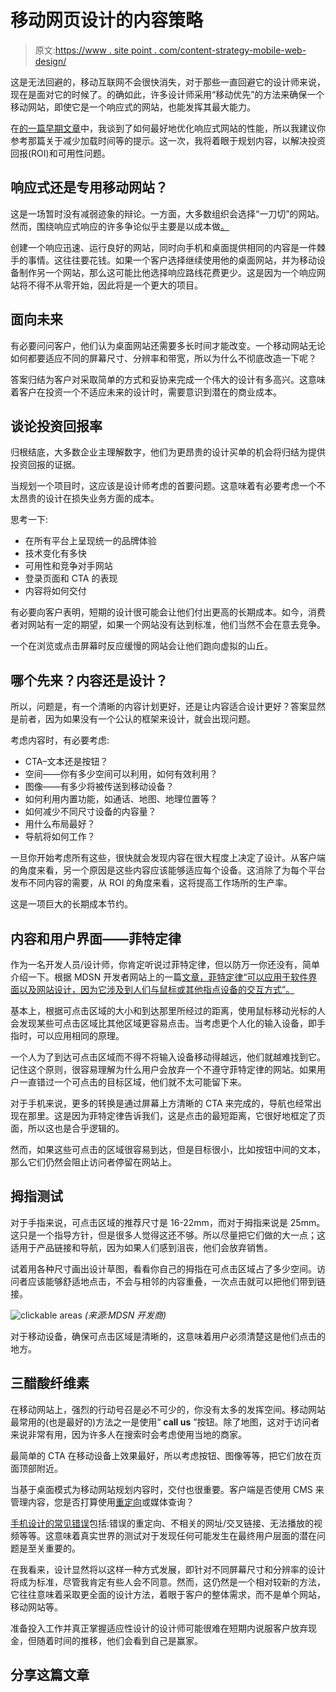 # 移动网页设计的内容策略

> 原文:[https://www . site point . com/content-strategy-mobile-web-design/](https://www.sitepoint.com/content-strategy-mobile-web-design/)

这是无法回避的，移动互联网不会很快消失，对于那些一直回避它的设计师来说，现在是面对它的时候了。的确如此，许多设计师采用“移动优先”的方法来确保一个移动网站，即使它是一个响应式的网站，也能发挥其最大能力。

在[的一篇早期文章](https://www.sitepoint.com/optimizing-responsive-design-websites-for-performance/)中，我谈到了如何最好地优化响应式网站的性能，所以我建议你参考那篇关于减少加载时间等的提示。这一次，我将着眼于规划内容，以解决投资回报(ROI)和可用性问题。

## 响应式还是专用移动网站？

这是一场暂时没有减弱迹象的辩论。一方面，大多数组织会选择“一刀切”的网站。然而，围绕响应式响应的许多争论似乎主要是以成本做[。](http://www.uie.com/articles/roi_mobile/)

创建一个响应迅速、运行良好的网站，同时向手机和桌面提供相同的内容是一件棘手的事情。这往往要花钱。如果一个客户选择继续使用他的桌面网站，并为移动设备制作另一个网站，那么这可能比他选择响应路线花费更少。这是因为一个响应网站将不得不从零开始，因此将是一个更大的项目。

## 面向未来

有必要问问客户，他们认为桌面网站还需要多长时间才能改变。一个移动网站无论如何都要适应不同的屏幕尺寸、分辨率和带宽，所以为什么不彻底改造一下呢？

答案归结为客户对采取简单的方式和妥协来完成一个伟大的设计有多高兴。这意味着客户在投资一个不适应未来的设计时，需要意识到潜在的商业成本。

## 谈论投资回报率

归根结底，大多数企业主理解数字，他们为更昂贵的设计买单的机会将归结为提供投资回报的证据。

当规划一个项目时，这应该是设计师考虑的首要问题。这意味着有必要考虑一个不太昂贵的设计在损失业务方面的成本。

思考一下:

*   在所有平台上呈现统一的品牌体验
*   技术变化有多快
*   可用性和竞争对手网站
*   登录页面和 CTA 的表现
*   内容将如何交付

有必要向客户表明，短期的设计很可能会让他们付出更高的长期成本。如今，消费者对网站有一定的期望，如果一个网站没有达到标准，他们当然不会在意去竞争。

一个在浏览或点击屏幕时反应缓慢的网站会让他们跑向虚拟的山丘。

## 哪个先来？内容还是设计？

所以，问题是，有一个清晰的内容计划更好，还是让内容适合设计更好？答案显然是前者，因为如果没有一个公认的框架来设计，就会出现问题。

考虑内容时，有必要考虑:

*   CTA–文本还是按钮？
*   空间——你有多少空间可以利用，如何有效利用？
*   图像——有多少将被传送到移动设备？
*   如何利用内置功能，如通话、地图、地理位置等？
*   如何减少不同尺寸设备的内容量？
*   用什么布局最好？
*   导航将如何工作？

一旦你开始考虑所有这些，很快就会发现内容在很大程度上决定了设计。从客户端的角度来看，另一个原因是这些内容应该能够适应每个设备。这消除了为每个平台发布不同内容的需要，从 ROI 的角度来看，这将提高工作场所的生产率。

这是一项巨大的长期成本节约。

## 内容和用户界面——菲特定律

作为一名开发人员/设计师，你肯定听说过菲特定律，但以防万一你还没有，简单介绍一下。根据 MDSN 开发者网站上的一篇[文章，菲特定律“可以应用于软件界面以及网站设计，因为它涉及到人们与鼠标或其他指点设备的交互方式”。](http://msdn.microsoft.com/en-us/library/ms993291.aspx)

基本上，根据可点击区域的大小和到达那里所经过的距离，使用鼠标移动光标的人会发现某些可点击区域比其他区域更容易点击。当考虑更个人化的输入设备，即手指时，可以应用相同的原理。

一个人为了到达可点击区域而不得不将输入设备移动得越远，他们就越难找到它。记住这个原则，很容易理解为什么用户会放弃一个不遵守菲特定律的网站。如果用户一直错过一个可点击的目标区域，他们就不太可能留下来。

对于手机来说，更多的转换是通过屏幕上方清晰的 CTA 来完成的，导航也经常出现在那里。这是因为菲特定律告诉我们，这是点击的最短距离，它很好地框定了页面，所以这也是合乎逻辑的。

然而，如果这些可点击的区域很容易到达，但是目标很小，比如按钮中间的文本，那么它们仍然会阻止访问者停留在网站上。

## 拇指测试

对于手指来说，可点击区域的推荐尺寸是 16-22mm，而对于拇指来说是 25mm。这只是一个指导方针，但是很多人觉得这还不够。所以尽量把它们做的大一点；这适用于产品链接和导航，因为如果人们感到沮丧，他们会放弃销售。

试着用各种尺寸画出设计草图，看看你自己的拇指在可点击区域占了多少空间。访问者应该能够舒适地点击，不会与相邻的内容重叠，一次点击就可以把他们带到链接。

![clickable areas](../Images/cd607a38aef005fce8cb095bc0f74141.png)
*(来源:MDSN 开发商)*

对于移动设备，确保可点击区域是清晰的，这意味着用户必须清楚这是他们点击的地方。

## 三醋酸纤维素

在移动网站上，强烈的行动号召是必不可少的，你没有太多的发挥空间。移动网站最常用的(也是最好的)方法之一是使用“ **call us** ”按钮。除了地图，这对于访问者来说非常有用，因为许多人在搜索时会考虑使用当地的商家。

最简单的 CTA 在移动设备上效果最好，所以考虑按钮、图像等等，把它们放在页面顶部附近。

当基于桌面模式为移动网站规划内容时，交付也很重要。客户端是否使用 CMS 来管理内容，您是否打算使用[重定向](https://developers.google.com/webmasters/smartphone-sites/redirects)或媒体查询？

[手机设计的常见错误](https://developers.google.com/webmasters/smartphone-sites/common-mistakes)包括:错误的重定向、不相关的网址/交叉链接、无法播放的视频等等。这意味着真实世界的测试对于发现任何可能发生在最终用户层面的潜在问题是至关重要的。

在我看来，设计显然将以这样一种方式发展，即针对不同屏幕尺寸和分辨率的设计将成为标准，尽管我肯定有些人会不同意。然而，这仍然是一个相对较新的方法，它往往意味着采取更全面的设计方法，着眼于客户的整体需求，而不是单个网站，移动网站等。

准备投入工作并真正掌握适应性设计的设计师可能很难在短期内说服客户放弃现金，但随着时间的推移，他们会看到自己是赢家。

## 分享这篇文章